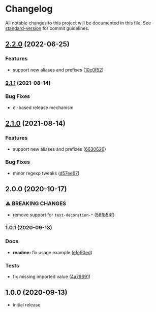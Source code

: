 # Changelog

All notable changes to this project will be documented in this file. See [standard-version](https://github.com/conventional-changelog/standard-version) for commit guidelines.

## [2.2.0](https://github.com/kripod/style-vendorizer/compare/v2.1.1...v2.2.0) (2022-06-25)

### Features

- support new aliases and prefixes ([10c0f52](https://github.com/kripod/style-vendorizer/commit/10c0f525acd4899baa320a2d47ee38051fe8b2b3))

### [2.1.1](https://github.com/kripod/style-vendorizer/compare/v2.0.0...v2.1.1) (2021-08-14)

### Bug Fixes

- ci-based release mechanism

## [2.1.0](https://github.com/kripod/style-vendorizer/compare/v2.0.0...v2.1.0) (2021-08-14)

### Features

- support new aliases and prefixes ([6630626](https://github.com/kripod/style-vendorizer/commit/6630626d24454a5438fab9d471cc9bcffec4b2c9))

### Bug Fixes

- minor regexp tweaks ([d57ee67](https://github.com/kripod/style-vendorizer/commit/d57ee67de9e38e3f8ee6d658bd73a17fb09d7bf8))

## 2.0.0 (2020-10-17)

### ⚠ BREAKING CHANGES

- remove support for `text-decoration-*` ([56fb54f](https://github.com/kripod/style-vendorizer/commit/56fb54f273a6344621397e6d1b501a09bd759a96))

### 1.0.1 (2020-09-13)

### Docs

- **readme:** fix usage example ([efe90ed](https://github.com/kripod/style-vendorizer/commit/efe90ede7cf31ae5a2d516d6391f8852067b3674))

### Tests

- fix missing imported value ([4a79691](https://github.com/kripod/style-vendorizer/commit/4a796913717ee99cd87443621f65e7962ab7f227))

## 1.0.0 (2020-09-13)

- initial release
